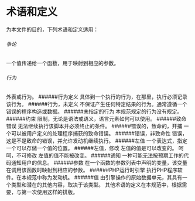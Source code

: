 # 术语和定义

为本文件的目的，下列术语和定义适用：
###### 争论
一个值传递给一个函数，用于映射到相应的参数。
###### 行为
外表或行为。
######行为定义
具体到一个执行的行为，在那里，执行必须记录该行为。
######行为，未定义
不保证产生任何特定结果的行为。通常遵循一个错误的程序构造或数据。
######未指定的行为
本规范规定的行为没有规定。
######约束
限制，无论是语法或语义，语言元素如何可以使用。
######致命错误
无法继续执行该脚本并必须终止的条件。
######错误的，致命的，开捕
一个可以被用户定义的处理程序捕获的致命错误。
######错误，非致命性
错误，这是不是致命的错误，并允许发动机继续执行。
######左值
一个表达式，指定一个可以存储一个值的位置。
######左值，修改
左值的值是可以改变的。
呵呵，不可修改
左值的值不能被改变。
######通知
一种可能无法按预期工作的代码通知用户的信息。
######参数
在一个函数的参数列表中声明的变量，该变量在调用该函数时映射到相应的参数。
######PHP运行时引擎
执行PHP程序软件。在本规范中称为发动机。
######值
由引擎操作的原始数据单元，其具有一个类型和潜在的其他内容，取决于该类型。
其他术语的定义在本规范中，根据需要，与第一次使用这样的排版。
